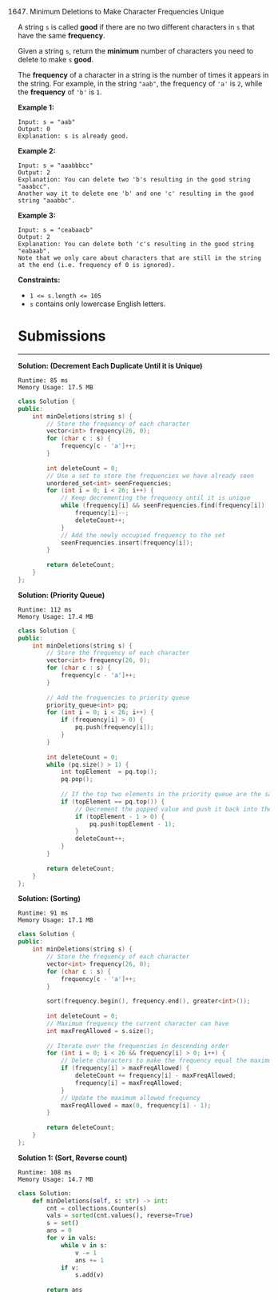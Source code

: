 1647. Minimum Deletions to Make Character Frequencies Unique

A string `s` is called **good** if there are no two different characters in `s` that have the same **frequency**.

Given a string `s`, return the **minimum** number of characters you need to delete to make `s` **good**.

The **frequency** of a character in a string is the number of times it appears in the string. For example, in the string `"aab"`, the frequency of `'a'` is `2`, while the **frequency** of `'b'` is `1`.

 

**Example 1:**
```
Input: s = "aab"
Output: 0
Explanation: s is already good.
```

**Example 2:**
```
Input: s = "aaabbbcc"
Output: 2
Explanation: You can delete two 'b's resulting in the good string "aaabcc".
Another way it to delete one 'b' and one 'c' resulting in the good string "aaabbc".
```

**Example 3:**
```
Input: s = "ceabaacb"
Output: 2
Explanation: You can delete both 'c's resulting in the good string "eabaab".
Note that we only care about characters that are still in the string at the end (i.e. frequency of 0 is ignored).
```

**Constraints:**

* `1 <= s.length <= 105`
* `s` contains only lowercase English letters.

# Submissions
---
**Solution: (Decrement Each Duplicate Until it is Unique)**
```
Runtime: 85 ms
Memory Usage: 17.5 MB
```
```c++
class Solution {
public:
    int minDeletions(string s) {
        // Store the frequency of each character
        vector<int> frequency(26, 0);
        for (char c : s) {
            frequency[c - 'a']++;
        }
        
        int deleteCount = 0;
        // Use a set to store the frequencies we have already seen
        unordered_set<int> seenFrequencies;
        for (int i = 0; i < 26; i++) {
            // Keep decrementing the frequency until it is unique
            while (frequency[i] && seenFrequencies.find(frequency[i]) != seenFrequencies.end()) {
                frequency[i]--;
                deleteCount++;
            }
            // Add the newly occupied frequency to the set
            seenFrequencies.insert(frequency[i]);
        }
        
        return deleteCount;
    }
};
```

**Solution: (Priority Queue)**
```
Runtime: 112 ms
Memory Usage: 17.4 MB
```
```c++
class Solution {
public:
    int minDeletions(string s) {
        // Store the frequency of each character
        vector<int> frequency(26, 0);
        for (char c : s) {
            frequency[c - 'a']++;
        }
        
        // Add the frequencies to priority queue
        priority_queue<int> pq;
        for (int i = 0; i < 26; i++) {
            if (frequency[i] > 0) {
                pq.push(frequency[i]);
            }
        }
        
        int deleteCount = 0;
        while (pq.size() > 1) {
            int topElement  = pq.top();
            pq.pop();
            
            // If the top two elements in the priority queue are the same
            if (topElement == pq.top()) {
                // Decrement the popped value and push it back into the queue
                if (topElement - 1 > 0) {
                    pq.push(topElement - 1);
                }
                deleteCount++;
            }
        }
        
        return deleteCount;
    }
};
```

**Solution: (Sorting)**
```
Runtime: 91 ms
Memory Usage: 17.1 MB
```
```c++
class Solution {
public:
    int minDeletions(string s) {
        // Store the frequency of each character
        vector<int> frequency(26, 0);
        for (char c : s) {
            frequency[c - 'a']++;
        }
        
        sort(frequency.begin(), frequency.end(), greater<int>());
        
        int deleteCount = 0;
        // Maximum frequency the current character can have
        int maxFreqAllowed = s.size();
        
        // Iterate over the frequencies in descending order
        for (int i = 0; i < 26 && frequency[i] > 0; i++) {
            // Delete characters to make the frequency equal the maximum frequency allowed
            if (frequency[i] > maxFreqAllowed) {
                deleteCount += frequency[i] - maxFreqAllowed;
                frequency[i] = maxFreqAllowed;
            }
            // Update the maximum allowed frequency
            maxFreqAllowed = max(0, frequency[i] - 1);
        }
        
        return deleteCount;
    }
};
```

**Solution 1: (Sort, Reverse count)**
```
Runtime: 108 ms
Memory Usage: 14.7 MB
```
```python
class Solution:
    def minDeletions(self, s: str) -> int:
        cnt = collections.Counter(s)
        vals = sorted(cnt.values(), reverse=True)
        s = set()
        ans = 0
        for v in vals:
            while v in s:
                v -= 1
                ans += 1
            if v:
                s.add(v)
        
        return ans
```

